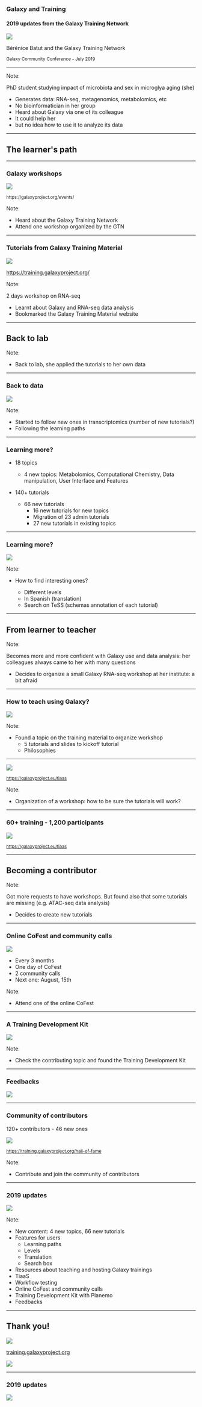 ### Galaxy and Training
#### 2019 updates from the Galaxy Training Network

![](images/cover_art.png) <!-- .element width="60%" -->

Bérénice Batut and the Galaxy Training Network

<small>
Galaxy Community Conference - July 2019
</small>

---
<!-- .slide: data-background="images/student.jpg" -->

Note:

PhD student studying impact of microbiota and sex in microglya aging (she)

- Generates data: RNA-seq, metagenomics, metabolomics, etc
- No bioinformatician in her group
- Heard about Galaxy via one of its colleague
- It could help her
- but no idea how to use it to analyze its data

---
<!-- .slide: data-background="images/learner.jpg" data-state="dim-background" -->

## The learner's path

----
### Galaxy workshops

![](images/hub_events.png) <!-- .element width="85%" -->

<small>
https://galaxyproject.org/events/
</small>

Note:

- Heard about the Galaxy Training Network
- Attend one workshop organized by the GTN

----
### Tutorials from Galaxy Training Material

![](images/tutorials.svg) <!-- .element width="85%" -->

https://training.galaxyproject.org/

Note:

2 days workshop on RNA-seq
- Learnt about Galaxy and RNA-seq data analysis
- Bookmarked the Galaxy Training Material website

---
<!-- .slide: data-background="images/back_to_lab.jpg" data-state="dim-background" -->

## Back to lab

Note:
- Back to lab, she applied the tutorials to her own data

----
### Back to data

![](images/transcriptomics.svg) <!-- .element width="90%" -->

Note:
- Started to follow new ones in transcriptomics (number of new tutorials?)
- Following the learning paths

----
### Learning more?

- 18 topics
    - 4 new topics: Metabolomics, Computational Chemistry, Data manipulation, User Interface and Features

- 140+ tutorials
    - 66 new tutorials
        - 16 new tutorials for new topics
        - Migration of 23 admin tutorials
        - 27 new tutorials in existing topics


----
### Learning more?

![](images/finding_tutorials.svg) <!-- .element width="85%" -->

Note:
- How to find interesting ones?

    - Different levels
    - In Spanish (translation)
    - Search on TeSS (schemas annotation of each tutorial)

---
<!-- .slide: data-background="images/learner_to_teacher.jpg" data-state="dim-background" -->

## From learner to teacher

Note:

Becomes more and more confident with Galaxy use and data analysis: her colleagues always came to her with many questions

- Decides to organize a small Galaxy RNA-seq workshop at her institute: a bit afraid

----
### How to teach using Galaxy?

![](images/teaching.svg) <!-- .element width="85%" -->


Note:

- Found a topic on the training material to organize workshop
    - 5 tutorials and slides to kickoff tutorial
    - Philosophies

----
![](images/tiaas.png) <!-- .element width="75%" -->

<small>https://galaxyproject.eu/tiaas</small>

Note:

- Organization of a workshop: how to be sure the tutorials will work?  

----
### 60+ training - 1,200 participants

![](images/tiaas_stats.svg) <!-- .element width="90%" -->


<small>https://galaxyproject.eu/tiaas</small>

---
<!-- .slide: data-background="images/contributing.jpg" data-state="dim-background" -->

## Becoming a contributor

Note:

Got more requests to have workshops. But found also that some tutorials are missing (e.g. ATAC-seq data analysis)

- Decides to create new tutorials

----
### Online CoFest and community calls

![](images/cofests.png) <!-- .element width="60%" -->

- Every 3 months
- One day of CoFest
- 2 community calls
- Next one: August, 15th 

Note:

- Attend one of the online CoFest

----
### A Training Development Kit

![](images/tdk.png) <!-- .element width="100%" -->

Note:

- Check the contributing topic and found the Training Development Kit

----
### Feedbacks

![](images/feedback.png) <!-- .element width="85%" -->

----
### Community of contributors

120+ contributors - 46 new ones

![](images/hall_of_fame.png) <!-- .element width="90%" -->

<small>https://training.galaxyproject.org/hall-of-fame</small>

Note:

- Contribute and join the community of contributors

---

### 2019 updates

![](images/summary.png) <!-- .element width="100%" -->

Note:

- New content: 4 new topics, 66 new tutorials
- Features for users
    - Learning paths
    - Levels
    - Translation
    - Search box
- Resources about teaching and hosting Galaxy trainings
- TiaaS
- Workflow testing
- Online CoFest and community calls
- Training Development Kit with Planemo
- Feedbacks

---
## Thank you!

![](images/hall_of_fame.png) <!-- .element width="80%" -->

[training.galaxyproject.org](https://training.galaxyproject.org)

![](images/sponsors.png) <!-- .element width="50%" -->


---

### 2019 updates

![](images/summary.png) <!-- .element width="100%" -->